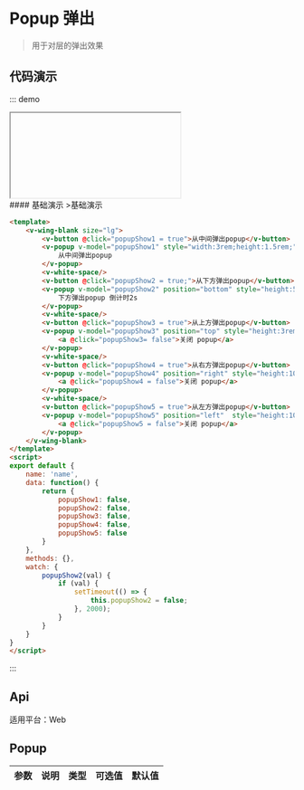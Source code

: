 # Popup 弹出

>用于对层的弹出效果

## 代码演示
::: demo

<iframe>/demo.html#/popup</iframe>
<summary>
#### 基础演示
>基础演示
</summary>

```html
<template>
    <v-wing-blank size="lg">
        <v-button @click="popupShow1 = true">从中间弹出popup</v-button>
        <v-popup v-model="popupShow1" style="width:3rem;height:1.5rem;" :lock-on-scroll="true">
            从中间弹出popup
        </v-popup>
        <v-white-space/>
        <v-button @click="popupShow2 = true;">从下方弹出popup</v-button>
        <v-popup v-model="popupShow2" position="bottom" style="height:5rem;">
            下方弹出popup 倒计时2s
        </v-popup>
        <v-white-space/>
        <v-button @click="popupShow3 = true">从上方弹出popup</v-button>
        <v-popup v-model="popupShow3" position="top" style="height:3rem;">
            <a @click="popupShow3= false">关闭 popup</a>
        </v-popup>
        <v-white-space/>
        <v-button @click="popupShow4 = true">从右方弹出popup</v-button>
        <v-popup v-model="popupShow4" position="right" style="height:100%;width:80%;">
            <a @click="popupShow4 = false">关闭 popup</a>
        </v-popup>
        <v-white-space/>
        <v-button @click="popupShow5 = true">从左方弹出popup</v-button>
        <v-popup v-model="popupShow5" position="left"  style="height:100%;width:80%;">
            <a @click="popupShow5 = false">关闭 popup</a>
        </v-popup>
    </v-wing-blank>
</template>
<script>
export default {
    name: 'name',
    data: function() {
        return {
            popupShow1: false,
            popupShow2: false,
            popupShow3: false,
            popupShow4: false,
            popupShow5: false
        }
    },
    methods: {},
    watch: {
        popupShow2(val) {
            if (val) {
                setTimeout(() => {
                    this.popupShow2 = false;
                }, 2000);
            }
        }
    }
}
</script>
```
:::

## Api

适用平台：Web

## Popup
| 参数      | 说明          | 类型      | 可选值                           | 默认值  |
|---------- |-------------- |---------- |-------------------------------- |-------- |

